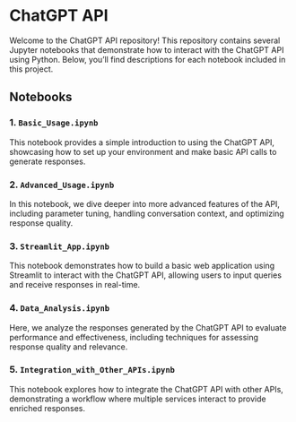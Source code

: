 # ChatGPT API

Welcome to the ChatGPT API repository! This repository contains several Jupyter notebooks that demonstrate how to interact with the ChatGPT API using Python. Below, you’ll find descriptions for each notebook included in this project.

## Notebooks

### 1. `Basic_Usage.ipynb`
This notebook provides a simple introduction to using the ChatGPT API, showcasing how to set up your environment and make basic API calls to generate responses.

### 2. `Advanced_Usage.ipynb`
In this notebook, we dive deeper into more advanced features of the API, including parameter tuning, handling conversation context, and optimizing response quality.

### 3. `Streamlit_App.ipynb`
This notebook demonstrates how to build a basic web application using Streamlit to interact with the ChatGPT API, allowing users to input queries and receive responses in real-time.

### 4. `Data_Analysis.ipynb`
Here, we analyze the responses generated by the ChatGPT API to evaluate performance and effectiveness, including techniques for assessing response quality and relevance.

### 5. `Integration_with_Other_APIs.ipynb`
This notebook explores how to integrate the ChatGPT API with other APIs, demonstrating a workflow where multiple services interact to provide enriched responses.
